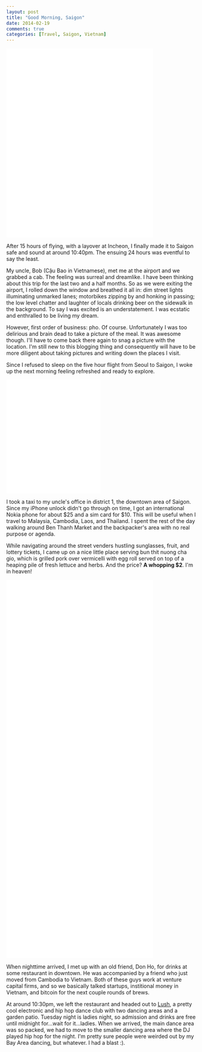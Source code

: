 ```yaml
---
layout: post
title: "Good Morning, Saigon"
date: 2014-02-19
comments: true
categories: [Travel, Saigon, Vietnam]
---
```


<div class="center"><iframe src="//instagram.com/p/kit9yAliuT/embed/" width="390" height="500" frameborder="0" scrolling="no" allowtransparency="true"></iframe></div>

After 15 hours of flying, with a layover at Incheon, I finally made it to Saigon safe and sound at around 10:40pm. The ensuing 24 hours was eventful to say the least.

<!-- more -->

My uncle, Bob (Cậu Bao in Vietnamese), met me at the airport and we grabbed a cab. The feeling was surreal and dreamlike. I have been thinking about this trip for the last two and a half months. So as we were exiting the airport, I rolled down the window and breathed it all in: dim street lights illuminating unmarked lanes; motorbikes zipping by and honking in passing; the low level chatter and laughter of locals drinking beer on the sidewalk in the background. To say I was excited is an understatement. I was ecstatic and enthralled to be living my dream.

However, first order of business: pho. Of course. Unfortunately I was too delirious and brain dead to take a picture of the meal. It was awesome though. I'll have to come back there again to snag a picture with the location. I'm still new to this blogging thing and consequently will have to be more diligent about taking pictures and writing down the places I visit.

Since I refused to sleep on the five hour flight from Seoul to Saigon, I woke up the next morning feeling refreshed and ready to explore.

<div class="left-align left-thumbnail"><iframe src="//instagram.com/p/kldcEblig3/embed/" width="250" height="300" frameborder="0" scrolling="no" allowtransparency="true"></iframe></div> 

I took a taxi to my uncle's office in district 1, the downtown area of Saigon. Since my iPhone unlock didn't go through on time, I got an international Nokia phone for about $25 and a sim card for $10. This will be useful when I travel to Malaysia, Cambodia, Laos, and Thailand. I spent the rest of the day walking around Ben Thanh Market and the backpacker's area with no real purpose or agenda. 

While navigating around the street venders hustling sunglasses, fruit, and lottery tickets, I came up on a nice little place serving bun thit nuong cha gio, which is grilled pork over vermicelli with egg roll served on top of a heaping pile of fresh lettuce and herbs. And the price? __A whopping $2__. I'm in heaven!

<div class="left-align"><iframe src="//instagram.com/p/kn_S1olip9/embed/" width="390" height="500" frameborder="0" scrolling="no" allowtransparency="true"></iframe></div>

<div class="right-align"><iframe src="//instagram.com/p/kn-8rYFipd/embed/" width="390" height="500" frameborder="0" scrolling="no" allowtransparency="true"></iframe></div>

When nighttime arrived, I met up with an old friend, Don Ho, for drinks at some restaurant in downtown. He was accompanied by a friend who just moved from Cambodia to Vietnam. Both of these guys work at venture capital firms, and so we basically talked startups, institional money in Vietnam, and bitcoin for the next couple rounds of brews.

At around 10:30pm, we left the restaurant and headed out to [Lush](http://www.lush.vn), a pretty cool electronic and hip hop dance club with two dancing areas and a garden patio. Tuesday night is ladies night, so admission and drinks are free until midnight for...wait for it...ladies. When we arrived, the main dance area was so packed, we had to move to the smaller dancing area where the DJ played hip hop for the night. I'm pretty sure people were weirded out by my Bay Area dancing, but whatever. I had a blast :).
